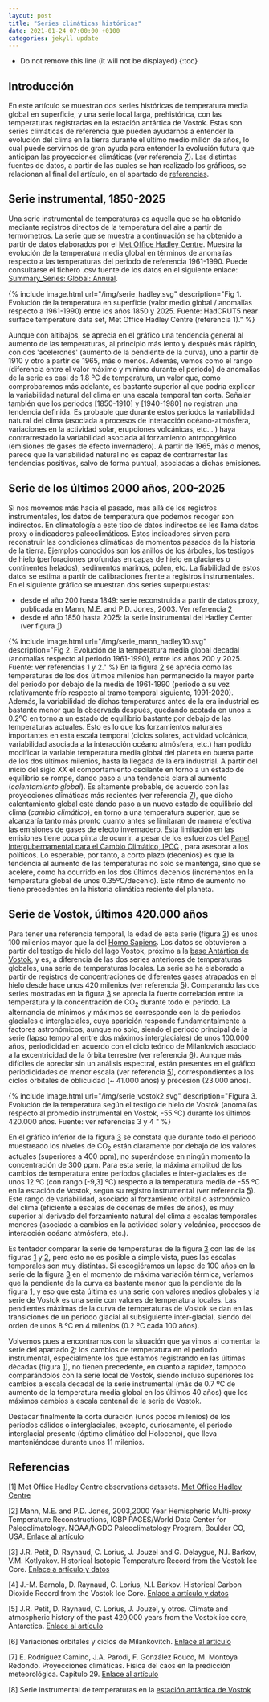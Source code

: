 ```yaml
---
layout: post
title: "Series climáticas históricas"
date: 2021-01-24 07:00:00 +0100
categories: jekyll update
---
```


* Do not remove this line (it will not be displayed)
{:toc}

## Introducción
En este artículo se muestran dos series históricas de temperatura media global en superficie, y una serie local larga, prehistórica, con las temperaturas registradas en la estación antártica de Vostok. Estas son series climáticas de referencia que pueden ayudarnos a entender la evolución del clima en la tierra durante el último medio millón de años, lo cual puede servirnos de gran ayuda para entender la evolución futura que anticipan las proyecciones climáticas (ver referencia [7](#7)). Las distintas fuentes de datos, a partir de las cuales se han realizado los gráficos, se relacionan al final del artículo, en el apartado de [referencias](#referencias). 

<a id="temp_instru"></a>
## Serie instrumental, 1850-2025 
Una serie instrumental de temperaturas es aquella que se ha obtenido mediante registros directos de la temperatura del aire a partir de termómetros. La serie que se muestra a continuación se ha obtenido a partir de datos elaborados por el [Met Office Hadley Centre](https://www.metoffice.gov.uk/hadobs/hadcrut5/index.html). Muestra la evolución de la temperatura media global en términos de anomalías respecto a las temperaturas del periodo de referencia 1961-1990. Puede consultarse el fichero .csv fuente de los datos en el siguiente enlace: [Summary_Series: Global: Annual](https://www.metoffice.gov.uk/hadobs/hadcrut5/data/HadCRUT.5.0.2.0/download.html).

<a id="f1"></a>
{% include image.html url="/img/serie_hadley.svg" description="Fig 1. Evolución de la temperatura en superficie (valor medio global / anomalías respecto a 1961-1990) entre los años 1850 y 2025. Fuente: HadCRUT5 near surface temperature data set, Met Office Hadley Centre (referencia 1)." %}

Aunque con altibajos, se aprecia en el gráfico una tendencia general al aumento de las temperaturas, al principio más lento y después más rápido, con dos 'acelerones' (aumento de la pendiente de la curva), uno a partir de 1910 y otro a partir de 1965, más o menos. Además, vemos como el rango (diferencia entre el valor máximo y mínimo durante el periodo) de anomalías de la serie es casi de 1.8 ºC de temperatura, un valor que, como comprobaremos más adelante, es bastante superior al que podría explicar la variabilidad natural del clima en una escala temporal tan corta. Señalar también que los periodos [1850-1910] y [1940-1980] no registran una tendencia definida. Es probable que durante estos periodos la variabilidad natural del clima (asociada a procesos de interacción océano-atmósfera,  variaciones en la actividad solar, erupciones volcánicas, etc... ) haya contrarrestado la variabilidad asociada al forzamiento antropogénico (emisiones de gases de efecto invernadero). A partir de 1965, más o menos, parece que la variabilidad natural no es capaz de contrarrestar las tendencias positivas, salvo de forma puntual, asociadas a dichas emisiones.

<a id="temp_milenio"></a>
## Serie de los últimos 2000 años, 200-2025
Si nos movemos más hacia el pasado, más allá de los registros instrumentales, los datos de temperatura que podemos recoger son indirectos. En climatología a este tipo de datos indirectos se les llama datos proxy o indicadores paleoclimáticos. Estos indicadores sirven para reconstruir las condiciones climáticas de momentos pasados de la historia de la tierra. Ejemplos conocidos son los anillos de los árboles, los testigos de hielo (perforaciones profundas en capas de hielo en glaciares o continentes helados), sedimentos marinos, polen, etc. La fiabilidad de estos datos se estima a partir de calibraciones frente a registros instrumentales. En el siguiente gráfico se muestran dos series superpuestas: 
- desde el año 200 hasta 1849: serie reconstruida a partir de datos proxy, publicada en Mann, M.E. and P.D. Jones, 2003. Ver referencia [2](#2)
- desde el año 1850 hasta 2025: la serie instrumental del Hadley Center (ver figura [1](#f1))
 
<a id="f2"></a>
{% include  image.html url="/img/serie_mann_hadley10.svg" description="Fig 2. Evolución de la temperatura media global decadal (anomalías respecto al periodo 1961-1990), entre los años 200 y 2025. Fuente: ver referencias 1 y 2." %}
En la figura [2](#f2) se aprecia como las temperaturas de los dos últimos milenios han permanecido la mayor parte del periodo por debajo de la media de 1961-1990 (periodo a su vez relativamente frío respecto al tramo temporal siguiente, 1991-2020). Además, la variabilidad de dichas temperaturas antes de la era industrial es bastante menor que la observada después, quedando acotada en unos ± 0.2ºC en torno a un estado de equilibrio bastante por debajo de las temperaturas actuales. Esto es lo que los forzamientos naturales importantes en esta escala temporal (ciclos solares, actividad volcánica, variabilidad asociada a la interacción océano atmósfera, etc.) han podido modificar la variable temperatura media global del planeta en buena parte de los dos últimos milenios, hasta la llegada de la era industrial. A partir del inicio del siglo XX el comportamiento oscilante en torno a un estado de equilibrio se rompe, dando paso a una tendencia clara al aumento (*calentamiento global*). Es altamente probable, de acuerdo con las proyecciones climáticas más recientes (ver referencia [7](#7)), que dicho calentamiento global esté dando paso a un nuevo estado de equilibrio del clima (*cambio climático*), en torno a una temperatura superior, que se alcanzaría tanto más pronto cuanto antes se limitaran de manera efectiva las emisiones de gases de efecto invernadero. Esta limitación en las emisiones tiene poca pinta de ocurrir, a pesar de los esfuerzos del [Panel Intergubernamental para el Cambio Climático, IPCC](https://www.ipcc.ch/languages-2/spanish/) , para asesorar a los políticos. Lo esperable, por tanto, a corto plazo (decenios) es que la tendencia al aumento de las temperaturas no solo se mantenga, sino que se acelere, como ha ocurrido en los dos últimos decenios (incrementos en la temperatura global de unos 0.35ºC/decenio). Este ritmo de aumento no tiene precedentes en la historia climática reciente del planeta.   

## Serie de Vostok, últimos 420.000 años

Para tener una referencia temporal, la edad de esta serie (figura [3](#f3)) es unos 100 milenios mayor que la del [Homo Sapiens](https://es.wikipedia.org/wiki/Homo_sapiens). Los datos se obtuvieron a partir del testigo de hielo del lago Vostok, próximo a la [base Antártica de Vostok](https://es.wikipedia.org/wiki/Base_Vostok), y es, a diferencia de las dos series anteriores de temperaturas globales, una serie de temperaturas locales. La serie se ha elaborado a partir de registros de concentraciones de diferentes gases atrapados en el hielo desde hace unos 420 milenios (ver referencia [5](#5)). Comparando las dos series mostradas en la figura [3](#f3) se aprecia la fuerte correlación entre la temperatura y la concentración de CO<sub>2</sub> durante todo el periodo. La alternancia de mínimos y máximos se corresponde con la de periodos glaciales e interglaciales,  cuya aparición responde fundamentalmente a factores astronómicos, aunque no solo, siendo el periodo principal de la serie (lapso temporal entre dos máximos interglaciales) de unos 100.000 años, periodicidad en acuerdo con el ciclo teórico de Milanlovich asociado a la excentricidad de la órbita terrestre (ver referencia [6](#6)). Aunque más difíciles de apreciar sin un análisis espectral, están presentes en el gráfico periodicidades de menor escala (ver referencia [5](#5)), correspondientes a los ciclos orbitales de oblicuidad (~ 41.000 años) y precesión (23.000 años).

<a id="f3"></a>
{% include  image.html url="/img/serie_vostok2.svg" description="Figura 3. Evolución de la temperatura según el testigo de hielo de Vostok (anomalías respecto al promedio instrumental en Vostok, -55 ºC) durante los últimos 420.000 años. Fuente: ver referencias 3 y 4 " %}

En el gráfico inferior de la figura [3](#f3) se constata que durante todo el periodo muestreado los niveles de CO<sub>2</sub> están claramente por debajo de los valores actuales (superiores a 400 ppm), no superándose en ningún momento la concentración de 300 ppm. Para esta serie, la máxima amplitud de los cambios de temperatura entre periodos glaciales e inter-glaciales es de unos 12 ºC (con rango  [-9,3] ºC) respecto a la temperatura media de -55 ºC en la estación de Vostok, según su registro instrumental (ver referencia [5](#5)). Este rango de variabilidad, asociado al forzamiento orbital o astronómico del clima (eficiente a escalas de decenas de miles de años), es muy superior al derivado del forzamiento natural del clima a escalas temporales menores (asociado a cambios en la actividad solar y volcánica, procesos de interacción océano atmósfera, etc.).  

Es tentador comparar la serie de temperaturas de la figura [3](#f3) con las de las figuras [1](#f1) y [2](#f2), pero esto no es posible a simple vista, pues las escalas temporales son muy distintas.  Si escogiéramos un lapso de 100 años en la serie de la figura [3](#f3) en el momento de máxima variación térmica, veríamos que la pendiente de la curva es bastante menor que la pendiente de la figura [1](#f1), y eso que esta última es una serie con valores medios globales y la serie de Vostok es una serie con valores de temperatura locales.  Las pendientes máximas de la curva de temperaturas de Vostok se dan en las transiciones de un periodo glacial al subsiguiente inter-glacial, siendo del orden de unos 8 ºC en 4 milenios (0.2 ºC cada 100 años).

Volvemos pues a encontrarnos con la situación que ya vimos al comentar la serie del apartado [2](#temp_milenio): los cambios de temperatura en el periodo instrumental, especialmente los que estamos registrando en las últimas décadas (figura [1](#f1)), no tienen precedente, en cuanto a rapidez, tampoco comparándolos con la serie local de Vostok, siendo incluso superiores los cambios a escala decadal de la serie instrumental (más de 0.7 ºC de aumento de la temperatura media global en los últimos 40 años) que los máximos cambios a escala centenal de la serie de Vostok. 

Destacar finalmente la corta duración (unos pocos milenios) de los periodos cálidos o interglaciales, excepto, curiosamente, el periodo interglacial  presente (óptimo climático del Holoceno), que lleva manteniéndose durante unos 11 milenios.  

<a id="referencias"></a>
## Referencias

<a id="1"></a>
[1] Met Office Hadley Centre observations datasets. [Met Office Hadley Centre](https://www.metoffice.gov.uk/hadobs/hadcrut5/index.html)

<a id="2"></a>
[2] Mann, M.E. and P.D. Jones, 2003,2000 Year Hemispheric Multi-proxy Temperature Reconstructions, IGBP PAGES/World Data Center for Paleoclimatology. NOAA/NGDC Paleoclimatology Program, Boulder CO, USA.
[Enlace al artículo](http://stephenschneider.stanford.edu/Publications/PDF_Papers/Mann_Jones1.pdf)

<a id="3"></a>
[3] J.R. Petit, D. Raynaud, C. Lorius, J. Jouzel and G. Delaygue, N.I. Barkov, V.M. Kotlyakov. Historical Isotopic Temperature Record from the Vostok Ice Core.
[Enlace a artículo y datos](https://cdiac.ess-dive.lbl.gov/trends/temp/vostok/jouz_tem.htm)

<a id="4"></a>
[4] J.-M. Barnola, D. Raynaud, C. Lorius, N.I. Barkov. Historical Carbon Dioxide Record from the Vostok Ice Core.
[Enlace a artículo y datos](https://cdiac.ess-dive.lbl.gov/trends/co2/vostok.html)

<a id="5"></a>
[5] J.R. Petit, D. Raynaud, C. Lorius, J. Jouzel, y otros. Climate and atmospheric history of the past 420,000 years from the Vostok ice core, Antarctica. [Enlace al artículo](http://2018.icrps.org/wp-content/uploads/sites/4/2018/06/Article-3-Climate-and-atmospheric-history-of-the-past-4202c000-years-from-the-Vostok-ice-core2c-Antarctica-1.pdf)

<a id="6"></a>
[6] Variaciones orbitales y ciclos de Milankovitch.
[Enlace al artículo](https://es.wikipedia.org/wiki/Variaciones_orbitales)

<a id="7"></a>
[7] E. Rodríguez Camino, J.A. Parodi, F. González Rouco, M. Montoya Redondo. Proyecciones climáticas. Física del caos en la predicción meteorológica. Capítulo 29. [Enlace al artículo](http://www.aemet.es/documentos/es/conocermas/recursos_en_linea/publicaciones_y_estudios/publicaciones/Fisica_del_caos_en_la_predicc_meteo/29_Proyecciones_climaticas.pdf)

<a id="8"></a>
[8] Serie instrumental de temperaturas en la  [estación antártica de Vostok](http://www.nerc-bas.ac.uk/icd/gjma/vostok.temps.html)




